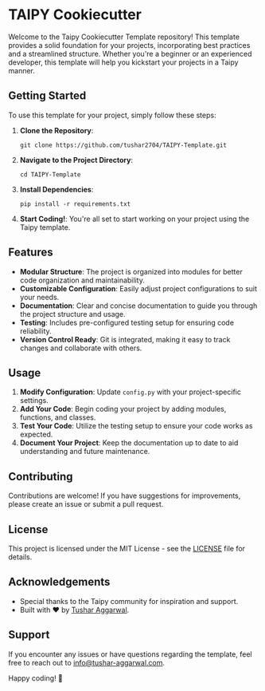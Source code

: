 # TAIPY Cookiecutter

Welcome to the Taipy Cookiecutter Template repository! This template provides a solid foundation for your projects, incorporating best practices and a streamlined structure. Whether you're a beginner or an experienced developer, this template will help you kickstart your projects in a Taipy manner.


## Getting Started

To use this template for your project, simply follow these steps:

1. **Clone the Repository**: 
   ```
   git clone https://github.com/tushar2704/TAIPY-Template.git
   ```

2. **Navigate to the Project Directory**:
   ```
   cd TAIPY-Template
   ```

3. **Install Dependencies**:
   ```
   pip install -r requirements.txt
   ```

4. **Start Coding!**: You're all set to start working on your project using the Taipy template.

## Features

- **Modular Structure**: The project is organized into modules for better code organization and maintainability.
- **Customizable Configuration**: Easily adjust project configurations to suit your needs.
- **Documentation**: Clear and concise documentation to guide you through the project structure and usage.
- **Testing**: Includes pre-configured testing setup for ensuring code reliability.
- **Version Control Ready**: Git is integrated, making it easy to track changes and collaborate with others.

## Usage

1. **Modify Configuration**: Update `config.py` with your project-specific settings.
2. **Add Your Code**: Begin coding your project by adding modules, functions, and classes.
3. **Test Your Code**: Utilize the testing setup to ensure your code works as expected.
4. **Document Your Project**: Keep the documentation up to date to aid understanding and future maintenance.

## Contributing

Contributions are welcome! If you have suggestions for improvements, please create an issue or submit a pull request. 

## License

This project is licensed under the MIT License - see the [LICENSE](LICENSE) file for details.

## Acknowledgements

- Special thanks to the Taipy community for inspiration and support.
- Built with ❤️ by [Tushar Aggarwal](https://tushar-aggarwal.com).

## Support

If you encounter any issues or have questions regarding the template, feel free to reach out to [info@tushar-aggarwal.com](mailto:tushar.inseec@gmail.com).

Happy coding! 🚀